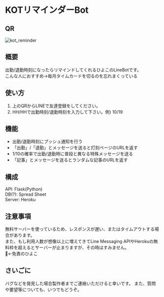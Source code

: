 # KOTリマインダーBot
## QR
![kot_reminder](https://user-images.githubusercontent.com/88639614/161070237-ac33286c-c60c-4e48-9c4e-0737f302b523.png)
## 概要
出勤/退勤時刻になったらリマインドしてくれるひよこのLineBotです。<br>
こんな人におすすめ→毎月タイムカードを切るのを忘れまくっている
## 使い方
1. 上のQRからLINEで友達登録をしてください。
2. HH/HHで出勤時刻/退勤時刻を入力して下さい。例) 10/19
## 機能
- 出勤/退勤時刻にプッシュ通知を行う
- 「出勤」/「退勤」とメッセージを送ると打刻ページのURLを返す
- 1/10の確率で出勤/退勤時に普段と異なる特殊メッセージを送る
- 「記事」とメッセージを送るとランダムな記事のURLを返す
## 構成
API: Flask(Python)<br>
DB(?): Spread Sheet<br>
Server: Heroku
## 注意事項
無料サーバーを使っているため、レスポンスが遅い、またはタイムアウトする場合があります。<br>
また、もし利用人数が想像以上に増えてきてLine Messaging APIやHerokuの無料枠を超えるとサーバーが止まりますが、その時はすみません。<br>
🐥←免責のひよこ
## さいごに
バグなどを発見した場合製作者までご連絡いただけると幸いです。
また、質問や要望等についても、いつでもどうぞ。
